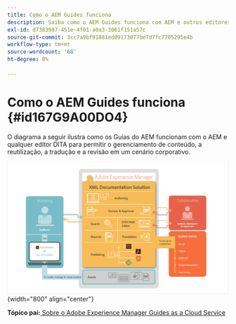 ```yaml
---
title: Como o AEM Guides funciona
description: Saiba como o AEM Guides funciona com AEM e outros editores do DITA para potencializar o gerenciamento de conteúdo, a reutilização, a tradução e a revisão em um cenário corporativo.
exl-id: d7383997-451e-4f01-a0a3-3061f151a57c
source-git-commit: 3cc7a9bf91881ed09173077be7d7fc7705295e4b
workflow-type: tm+mt
source-wordcount: '68'
ht-degree: 0%

---
```


# Como o AEM Guides funciona {#id167G9A00DO4}

O diagrama a seguir ilustra como os Guias do AEM funcionam com o AEM e qualquer editor DITA para permitir o gerenciamento de conteúdo, a reutilização, a tradução e a revisão em um cenário corporativo.

![](images/xml-add-on-how-it-works.png){width="800" align="center"}


**Tópico pai:**[ Sobre o Adobe Experience Manager Guides as a Cloud Service](intro.md)
